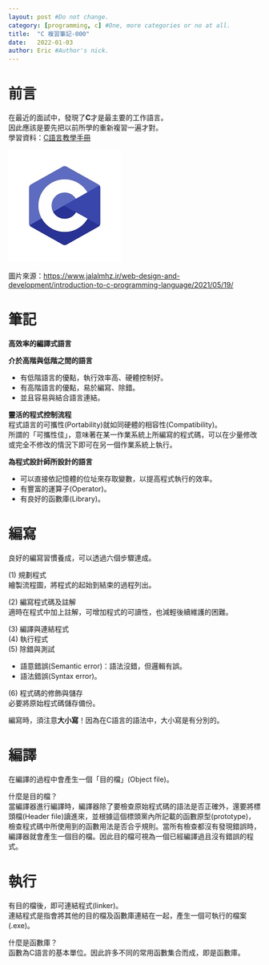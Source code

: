```yaml
---
layout: post #Do not change.
category: [programming, c] #One, more categories or no at all.
title:  "C 複習筆記-000"
date:   2022-01-03
author: Eric #Author's nick.
---
```


# 前言 #
在最近的面試中，發現了**C**才是最主要的工作語言。  
因此應該是要先把以前所學的重新複習一遍才對。  
學習資料：[C語言教學手冊](https://www.books.com.tw/products/0010360466 "Title")

<a href="/assets/img/posts/clogo.jpg" data-lity class="sx-center">
  <img src="/assets/img/posts/clogo_thumb.jpg"/>
</a>

圖片來源：https://www.jalalmhz.ir/web-design-and-development/introduction-to-c-programming-language/2021/05/19/

# 筆記 #
**高效率的編譯式語言**

**介於高階與低階之間的語言**
- 有低階語言的優點，執行效率高、硬體控制好。
- 有高階語言的優點，易於編寫、除錯。
- 並且容易與結合語言連結。

**靈活的程式控制流程**  
程式語言的可攜性(Portability)就如同硬體的相容性(Compatibility)。  
所謂的「可攜性佳」，意味著在某一作業系統上所編寫的程式碼，可以在少量修改或完全不修改的情況下即可在另一個作業系統上執行。

**為程式設計師所設計的語言**
- 可以直接依記憶體的位址來存取變數，以提高程式執行的效率。
- 有豐富的運算子(Operator)。
- 有良好的函數庫(Library)。

# 編寫 #
良好的編寫習慣養成，可以透過六個步驟達成。

(1) 規劃程式  
    繪製流程圖，將程式的起始到結束的過程列出。

(2) 編寫程式碼及註解  
    適時在程式中加上註解，可增加程式的可讀性，也減輕後續維護的困難。

(3) 編譯與連結程式  
(4) 執行程式  
(5) 除錯與測試  
- 語意錯誤(Semantic error)：語法沒錯，但邏輯有誤。
- 語法錯誤(Syntax error)。

(6) 程式碼的修飾與儲存  
    必要將原始程式碼儲存備份。  

編寫時，須注意**大小寫**！因為在C語言的語法中，大小寫是有分別的。  

# 編譯 #
在編譯的過程中會產生一個「目的檔」(Object file)。  

什麼是目的檔？  
當編譯器進行編譯時，編譯器除了要檢查原始程式碼的語法是否正確外，還要將標頭檔(Header file)讀進來，並根據這個標頭黨內所記載的函數原型(prototype)，檢查程式碼中所使用到的函數用法是否合乎規則。當所有檢查都沒有發現錯誤時，編譯器就會產生一個目的檔。因此目的檔可視為一個已經編譯過且沒有錯誤的程式。

# 執行 #
有目的檔後，即可連結程式(linker)。  
連結程式是指會將其他的目的檔及函數庫連結在一起，產生一個可執行的檔案(.exe)。  

什麼是函數庫？  
函數為C語言的基本單位。因此許多不同的常用函數集合而成，即是函數庫。  

